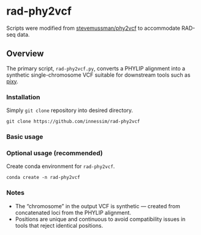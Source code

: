 # rad-phy2vcf
Scripts were modified from [stevemussman/phy2vcf](https://github.com/stevemussmann/phy2vcf) to accommodate RAD-seq data.
## Overview
The primary script, `rad-phy2vcf.py`, converts a PHYLIP alignment into a synthetic single-chromosome VCF suitable for downstream tools such as [pixy](https://pixy.readthedocs.io/en/latest/index.html).
### Installation
Simply `git clone` repository into desired directory.
```
git clone https://github.com/innessim/rad-phy2vcf
```
### Basic usage
### Optional usage (recommended)
Create conda environment for `rad-phy2vcf`.
```
conda create -n rad-phy2vcf
```

### Notes
- The “chromosome” in the output VCF is synthetic — created from concatenated loci from the PHYLIP alignment.
- Positions are unique and continuous to avoid compatibility issues in tools that reject identical positions.
